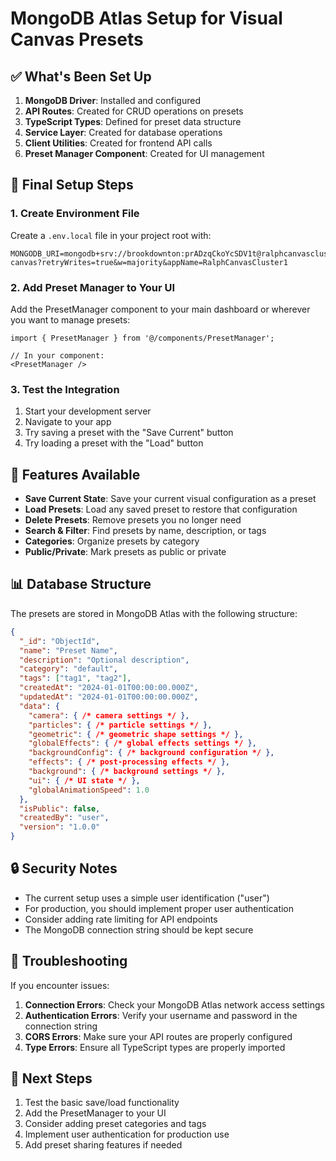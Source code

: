 # MongoDB Atlas Setup for Visual Canvas Presets

## ✅ What's Been Set Up

1. **MongoDB Driver**: Installed and configured
2. **API Routes**: Created for CRUD operations on presets
3. **TypeScript Types**: Defined for preset data structure
4. **Service Layer**: Created for database operations
5. **Client Utilities**: Created for frontend API calls
6. **Preset Manager Component**: Created for UI management

## 🔧 Final Setup Steps

### 1. Create Environment File
Create a `.env.local` file in your project root with:

```env
MONGODB_URI=mongodb+srv://brookdownton:prADzqCkoYcSDV1t@ralphcanvascluster1.tvq1xny.mongodb.net/visual-canvas?retryWrites=true&w=majority&appName=RalphCanvasCluster1
```

### 2. Add Preset Manager to Your UI
Add the PresetManager component to your main dashboard or wherever you want to manage presets:

```tsx
import { PresetManager } from '@/components/PresetManager';

// In your component:
<PresetManager />
```

### 3. Test the Integration
1. Start your development server
2. Navigate to your app
3. Try saving a preset with the "Save Current" button
4. Try loading a preset with the "Load" button

## 🚀 Features Available

- **Save Current State**: Save your current visual configuration as a preset
- **Load Presets**: Load any saved preset to restore that configuration
- **Delete Presets**: Remove presets you no longer need
- **Search & Filter**: Find presets by name, description, or tags
- **Categories**: Organize presets by category
- **Public/Private**: Mark presets as public or private

## 📊 Database Structure

The presets are stored in MongoDB Atlas with the following structure:

```json
{
  "_id": "ObjectId",
  "name": "Preset Name",
  "description": "Optional description",
  "category": "default",
  "tags": ["tag1", "tag2"],
  "createdAt": "2024-01-01T00:00:00.000Z",
  "updatedAt": "2024-01-01T00:00:00.000Z",
  "data": {
    "camera": { /* camera settings */ },
    "particles": { /* particle settings */ },
    "geometric": { /* geometric shape settings */ },
    "globalEffects": { /* global effects settings */ },
    "backgroundConfig": { /* background configuration */ },
    "effects": { /* post-processing effects */ },
    "background": { /* background settings */ },
    "ui": { /* UI state */ },
    "globalAnimationSpeed": 1.0
  },
  "isPublic": false,
  "createdBy": "user",
  "version": "1.0.0"
}
```

## 🔒 Security Notes

- The current setup uses a simple user identification ("user")
- For production, you should implement proper user authentication
- Consider adding rate limiting for API endpoints
- The MongoDB connection string should be kept secure

## 🐛 Troubleshooting

If you encounter issues:

1. **Connection Errors**: Check your MongoDB Atlas network access settings
2. **Authentication Errors**: Verify your username and password in the connection string
3. **CORS Errors**: Make sure your API routes are properly configured
4. **Type Errors**: Ensure all TypeScript types are properly imported

## 🎯 Next Steps

1. Test the basic save/load functionality
2. Add the PresetManager to your UI
3. Consider adding preset categories and tags
4. Implement user authentication for production use
5. Add preset sharing features if needed 